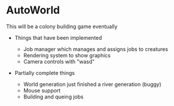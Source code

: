 # AutoWorld
 
This will be a colony building game eventually 

- Things that have been implemented
  - Job manager which manages and assigns jobs to creatures
  - Rendering system to show graphics
  - Camera controls with "wasd"


- Partially complete things
  - World generation just finished a river generation (buggy)
  - Mouse support
  - Building and queing jobs
